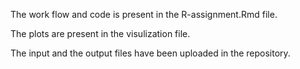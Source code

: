 The work flow and code is present in the R-assignment.Rmd file.

The plots are present in the visulization file.

The input and the output files have been uploaded in the repository.
